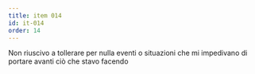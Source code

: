 ```yaml
---
title: item 014
id: it-014
order: 14
---
```

Non riuscivo a tollerare per nulla eventi o situazioni che mi impedivano di portare avanti ciò che stavo facendo
